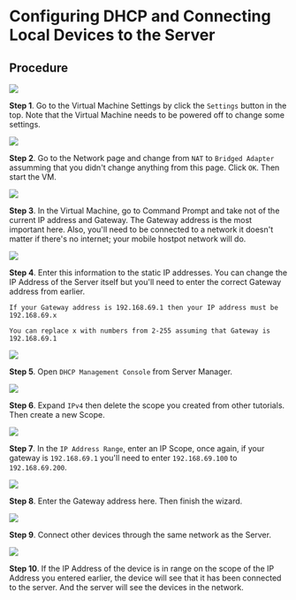 # Configuring DHCP and Connecting Local Devices to the Server

## Procedure

<img src="art/configure-dhcp/1-go-to-settings.png">

**Step 1**. Go to the Virtual Machine Settings by click the `Settings` button in the top. Note that the Virtual Machine needs to be powered off to change some settings.

<img src="art/configure-dhcp/2-change-adapter-type.png">

**Step 2**. Go to the Network page and change from `NAT` to `Bridged Adapter` assumming that you didn't change anything from this page. Click `OK`. Then start the VM.

<img src="art/configure-dhcp/3-note-ip-address.png">

**Step 3**. In the Virtual Machine, go to Command Prompt and take not of the current IP address and Gateway. The Gateway address is the most important here. Also, you'll need to be connected to a network it doesn't matter if there's no internet; your mobile hostpot network will do.

<img src="art/configure-dhcp/4-set-ip-address.png">

**Step 4**. Enter this information to the static IP addresses. You can change the IP Address of the Server itself but you'll need to enter the correct Gateway address from earlier.

```
If your Gateway address is 192.168.69.1 then your IP address must be 192.168.69.x

You can replace x with numbers from 2-255 assuming that Gateway is 192.168.69.1
```

<img src="art/configure-dhcp/5-server-manager.png">

**Step 5**. Open `DHCP Management Console` from Server Manager.

<img src="art/configure-dhcp/6-dhcp-console.png">

**Step 6**. Expand `IPv4` then delete the scope you created from other tutorials. Then create a new Scope.

<img src="art/configure-dhcp/7-add-scope.png">

**Step 7**. In the `IP Address Range`, enter an IP Scope, once again, if your gateway is `192.168.69.1` you'll need to enter `192.168.69.100` to `192.168.69.200`.

<img src="art/configure-dhcp/8-add-gateway.png">

**Step 8**. Enter the Gateway address here. Then finish the wizard.

<img src="art/configure-dhcp/9-connect-devices.png">

**Step 9**. Connect other devices through the same network as the Server. 

<img src="art/configure-dhcp/10-see-devices.png">

**Step 10**. If the IP Address of the device is in range on the scope of the IP Address you entered earlier, the device will see that it has been connected to the server. And the server will see the devices in the network.